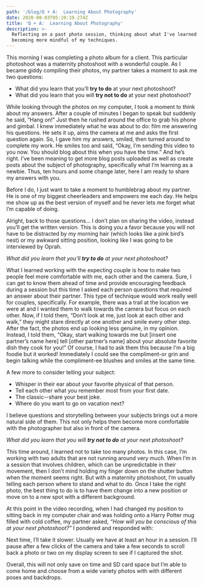 ```yaml
---
path: '/blog/Q + A:  Learning About Photography'
date: 2020-08-03T05:10:19.274Z
title: 'Q + A:  Learning About Photography'
description: >-
  Reflecting on a past photo session, thinking about what I've learned and
  becoming more mindful of my techniques.
---
```

This morning I was completing a photo album for a client. This particular photoshoot was a maternity photoshoot with a wonderful couple. As I became giddy compiling their photos, my partner takes a moment to ask me two questions:

* What did you learn that you’ll **try to do** at your next photoshoot?
* What did you learn that you will **try not to do** at your next photoshoot?

While looking through the photos on my computer, I took a moment to think about my answers.  After a couple of minutes I began to speak but suddenly he said, “Hang on!” Just then he rushed around the office to grab his phone and gimbal. I knew immediately what he was about to do: film me answering his questions. He sets it up, aims the camera at me and asks the first question again. So, I gave him my answers, smiled, then turned around to complete my work. He smiles too and said, “Okay, I’m sending this video to you now. You should blog about this when you have the time.” And he’s right. I’ve been meaning to get more blog posts uploaded as well as create posts about the subject of photography, specifically what I’m learning as a newbie. Thus, ten hours and some change later, here I am ready to share my answers with you.

Before I do, I just want to take a moment to humblebrag about my partner. He is one of my biggest cheerleaders and empowers me each day. He helps me show up as the best version of myself and he never lets me forget what I’m capable of doing.

Alright, back to those questions… I don’t plan on sharing the video, instead you’ll get the written version. This is doing you a favor because you will not have to be distracted by my morning hair (which looks like a pink bird’s nest) or my awkward sitting position, looking like I was going to be interviewed by Oprah.

*What did you learn that you’ll **try to do** at your next photoshoot?*

What I learned working with the expecting couple is how to make two people feel more comfortable with me, each other and the camera. Sure, I can get to know them ahead of time and provide encouraging feedback during a session but this time I asked each person questions that required an answer about their partner. This type of technique would work really well for couples, specifically. For example, there was a trail at the location we were at and I wanted them to walk towards the camera but focus on each other. Now, if I told them, “Don’t look at me, just look at each other and walk,” they might stare directly at one another and smile every other step. After the fact, the photos end up looking less genuine, in my opinion. Instead, I told them, “Okay, start walking towards me but \[insert one partner’s name here] tell \[other partner’s name] about your absolute favorite dish they cook for you!”  Of course, I had to ask them this because I'm a big foodie but it worked!  Immediately I could see the compliment-or grin and begin talking while the compliment-ee blushes and smiles at the same time.

A few more to consider telling your subject:

* Whisper in their ear about your favorite physical of that person.
* Tell each other what you remember most from your first date.
* The classic--share your best joke.
* Where do you want to go on vacation next?

I believe questions and storytelling between your subjects brings out a more natural side of them. This not only helps them become more comfortable with the photographer but also in front of the camera.

*What did you learn that you will **try not to do** at your next photoshoot?*

This time around, I learned not to take too many photos. In this case, I’m working with two adults that are not running around very much. When I’m in a session that involves children, which can be unpredictable in their movement, then I don’t mind holding my finger down on the shutter button when the moment seems right. But with a maternity photoshoot, I’m usually telling each person where to stand and what to do. Once I take the right photo, the best thing to do is to have them change into a new position or move on to a new spot with a different background.

At this point in the video recording, when I had changed my position to sitting back in my computer chair and was holding onto a Harry Potter mug filled with cold coffee, my partner asked, *“How will you be conscious of this at your next photoshoot?”* I pondered and responded with:

Next time, I’ll take it slower. Usually we have at least an hour in a session.  I’ll pause after a few clicks of the camera and take a few seconds to scroll back a photo or two on my display screen to see if I captured the shot.

Overall, this will not only save on time and SD card space but I’m able to come home and choose from a wide variety photos with with different poses and backdrops.
